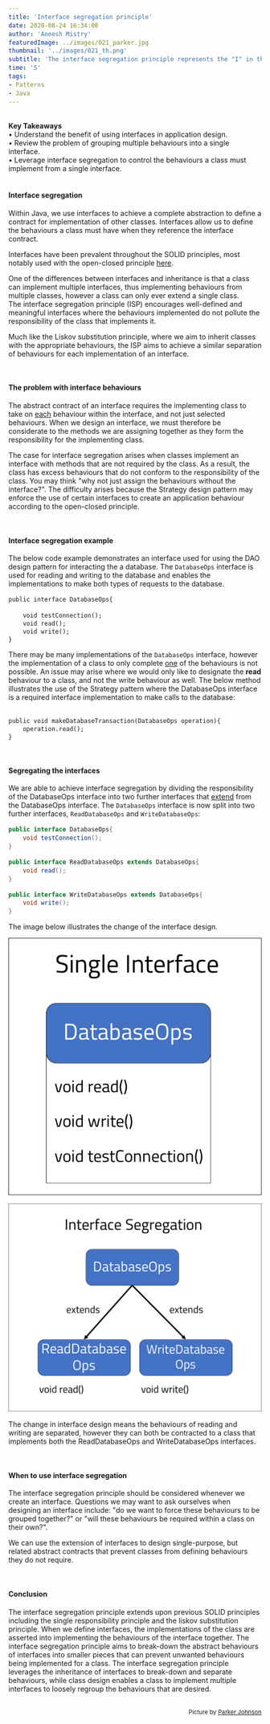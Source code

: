 ```yaml
---
title: 'Interface segregation principle'
date: 2020-08-24 16:34:00
author: 'Aneesh Mistry'
featuredImage: ../images/021_parker.jpg
thumbnail: '../images/021_th.png'
subtitle: 'The interface segregation principle represents the "I" in the 5 mnemonic acronym 'SOLID' for design principles. Interface segregation ensures implementations of the interface only contain the behaviours that are relevant and appropriate to the class.'
time: '5'
tags:
- Patterns
- Java
---
```

<br>
<strong>Key Takeaways</strong><br>
&#8226; Understand the benefit of using interfaces in application design.<br>
&#8226; Review the problem of grouping multiple behaviours into a single interface.<br>
&#8226; Leverage interface segregation to control the behaviours a class must implement from a single interface.<br>

<br>
<h4>Interface segregation</h4>
<p>
Within Java, we use interfaces to achieve a complete abstraction to define a contract for implementation of other classes. Interfaces allow us to define the behaviours a class must have when they reference the interface contract.
</p>
<p>
Interfaces have been prevalent throughout the SOLID principles, most notably used with the open-closed principle <a target="_blank" href="https://aneesh.co.uk/open-closed-principle">here</a>.
</p>
<p>
One of the differences between interfaces and inheritance is that a class can implement multiple interfaces, thus implementing behaviours from multiple classes, however a class can only ever extend a single class.<br>
The interface segregation principle (ISP) encourages well-defined and meaningful interfaces where the behaviours implemented do not pollute the responsibility of the class that implements it.</p>
<p>
Much like the Liskov substitution principle, where we aim to inherit classes with the appropriate behaviours, the ISP aims to achieve a similar separation of behaviours for each implementation of an interface.
</p>
<br>
<h4>The problem with interface behaviours</h4>
<p>
The abstract contract of an interface requires the implementing class to take on <u>each</u> behaviour within the interface, and not just selected behaviours. When we design an interface, we must therefore be considerate to the methods we are assigning together as they form the responsibility for the implementing class.
</p>
<p>
The case for interface segregation arises when classes implement an interface with methods that are not required by the class. As a result, the class has excess behaviours that do not conform to the responsibility of the class. You may think "why not just assign the behaviours without the interface?". The difficulty arises because the Strategy design pattern may enforce the use of certain interfaces to create an application behaviour according to the open-closed principle.
</p>
<br>
<h4>Interface segregation example</h4>
<p>
The below code example demonstrates an interface used for using the DAO design pattern for interacting the a database. The <code>DatabaseOps</code> interface is used for reading and writing to the database and enables the implementations to make both types of requests to the database.

```java{numberLines:true}
public interface DatabaseOps{

    void testConnection();
    void read();
    void write();
}
```
</p>
<p>
There may be many implementations of the <code>DatabaseOps</code> interface, however the implementation of a class to only complete <u>one</u> of the behaviours is not possible. An issue may arise where we would only like to designate the <strong>read</strong> behaviour to a class, and not the write behaviour as well. The below method illustrates the use of the Strategy pattern where the DatabaseOps interface is a required interface implementation to make calls to the database:

```java{numberLines:true}

public void makeDatabaseTransaction(DatabaseOps operation){
    operation.read();
}
```
</p>
<br>
<h4>Segregating the interfaces</h4>
<p>
We are able to achieve interface segregation by dividing the responsibility of the DatabaseOps interface into two further interfaces that <u>extend</u> from the DatabaseOps interface. The <code>DatabaseOps</code> interface is now split into two further interfaces, <code>ReadDatabaseOps</code> and <code>WriteDatabaseOps</code>:

```java {numberLines:true}
public interface DatabaseOps{
    void testConnection();
}
```
```java {numberLines:true}
public interface ReadDatabaseOps extends DatabaseOps{
    void read();
}
```
```java {numberLines:true}
public interface WriteDatabaseOps extends DatabaseOps{
    void write();
}
```
</p>
<p>
The image below illustrates the change of the interface design.

![Interface](../../src/images/021_singleInt.png)

![Interface segregation](../../src/images/021_interfaceSeg.png)
</p>
<p>
The change in interface design means the behaviours of reading and writing are separated, however they can both be contracted to a class that implements both the ReadDatabaseOps and WriteDatabaseOps interfaces.
</p>
<br>
<h4>When to use interface segregation</h4>
<p>
The interface segregation principle should be considered whenever we create an interface. Questions we may want to ask ourselves when designing an interface include: "do we want to force these behaviours to be grouped together?" or "will these behaviours be required within a class on their own?".
</p>
<p>
We can use the extension of interfaces to design single-purpose, but related abstract contracts that prevent classes from defining behaviours they do not require. 
</p>
<br>
<h4>Conclusion</h4>
<p>
The interface segregation principle extends upon previous SOLID principles including the single responsibility principle and the liskov substitution principle. When we define interfaces, the implementations of the class are asserted into implementing the behaviours of the interface together. The interface segregation principle aims to break-down the abstract behaviours of interfaces into smaller pieces that can prevent unwanted behaviours being implemented for a class. The interface segregation principle leverages the inheritance of interfaces to break-down and separate behaviours, while class design enables a class to implement multiple interfaces to loosely regroup the behaviours that are desired.
</p>

<br>
<small style="float: right;" >Picture by <a target="_blank" href="https://unsplash.com/@pkripperprivate">Parker Johnson</small></a><br>